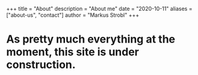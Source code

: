 +++
title = "About"
description = "About me"
date = "2020-10-11"
aliases = ["about-us", "contact"]
author = "Markus Strobl"
+++

# As pretty much everything at the moment, this site is under construction.